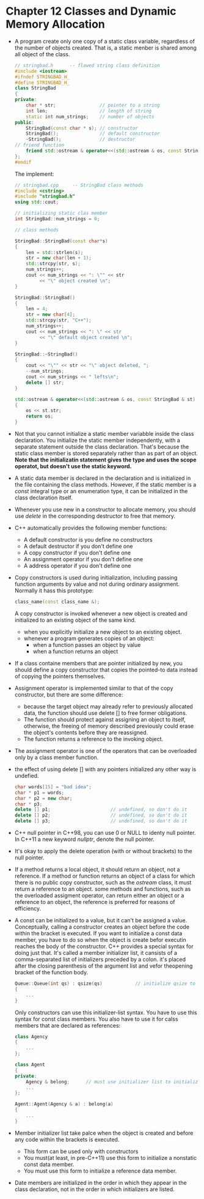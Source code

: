 # Chapter 12 Classes and Dynamic Memory Allocation

- A program create only one copy of a static class variable, regardless of the number of objects created. That is, a static menber is shared among all object of the class.

  ```C++
  // stringbad.h      -- flawed string class definition
  #include <iostream>
  #ifndef STRINGBAD_H_
  #define STRINGBAD_H_
  class StringBad
  {
  private:
      char * str;                // pointer to a string
	  int len;                   // length of string
	  static int num_strings;    // number of objects
  public:
      StringBad(const char * s); // constructor
	  StringBad();               // default constructor
	  ~StringBad();              // destructor
  // friend function
      friend std::ostream & operator<<(std::ostream & os, const StringBad & st)
  };
  #endif
  ```
  The implement:
  ```C++
  // stringbad.cpp     -- StringBad class methods
  #include <cstring>
  #include "stringbad.h"
  using std::cout;
  
  // initializing static clas member
  int StringBad::num_strings = 0;

  // class methods

  StringBad::StringBad(const char*s)
  {
	  len = std::strlen(s);
	  str = new char(len + 1);
	  std::strcpy(str, s);
	  num_strings++;
	  cout << num_strings << ": \"" << str
	       << "\" object created \n";
  }

  StringBad::StringBad()
  {
	  len = 4;
	  str = new char[4];
	  std::strcpy(str, "C++");
	  num_strings++;
	  cout << num_strings << ": \" << str
	       << "\" default object created \n";
  }

  StringBad::~StringBad()
  {
	  cout << "\"" << str << "\" object deleted, ";
	  --num_strings;
	  cout << num_strings << " lefts\n";
	  delete [] str;
  }

  std::ostream & operator<<(std::ostream & os, const StringBad & st)
  {
	  os << st.str;
	  return os;
  }
  ````

- Not that you cannot initialize a static member variabble inside the class declaration.
  You initialize the static member independently, with a separate statement outside the class declaration. That's because the static class member is stored separately rather than as part of an object.
  **Note that the initializatin statement gives the type and uses the scope operatot, but doesn't use the static keyword.**

- A static data member is declared in the declaration and is initialized in the file containing the class methods. However, if the static member is a *const* integral type or an enumeration type, it can be initialized in the class declaration itself.
- Whenever you use new in a constructor to allocate memory, you should use *delete* in the corresponding destructor to free that memory.

- C++ automatically provides the following member functions:
  - A default constructor is you define no constructors
  - A default destructor if you don't define one
  - A copy constructor if you don't define one
  - An assignment operator if you don't define one
  - A address operator if you don't define one

- Copy constructors is used during initialization, including passing function arguments by value and not during ordinary assignment. Normally it hass this prototype:
  ```C++
  class_name(const class_name &);
  ```
  A copy constructor is invoked whenever a new object is created and initialized to an existing object of the same kind.
  - when you explicitly initialize a new object to an existing object.
  - whenever a program generates copies of an object:
    - when a function passes an object by value
	- when a function returns an object
- If a class containe members that are pointer initialized by new, you should define a copy constructor that copies the pointed-to data instead of copying the pointers themselves.
- Assignment operator is implemented similar to that of the copy constructor, but there are some difference:
  - because the target object may already refer to previously allocated data, the function should use delete [] to free former obligations.
  - The function should protect against assigning an object to itself, otherwise, the freeing of memory described previously could erase the object's contents before they are reassigned.
  - The function returns a reference to the invoking object.

- The assignment operator is one of the operators that can be overloaded only by a class member function.

- the effect of using delete [] with any pointers initialized any other way is undefied.
  ```C++
  char words[15] = "bad idea";
  char * p1 = words;
  char * p2 = new char;
  char * p3;
  delete [] p1;                      // undefined, so don't do it
  delete [] p2;                      // undefined, so don't do it
  delete [] p3;                      // undefined, so don't do it

- C++ null pointer
  in C++98, you can use 0 or NULL to identy null pointer. In C++11 a new keyword *nullptr*, denote the null pointer.

- It's okay to apply the delete operation (with or without brackets) to the null pointer.

- If a method returns a local object, it should return an object, not a reference.
  If a method or function returns an object of a class for which there is no public copy constructor, such as the *ostream* class, it must return a reference to an object.
  some methods and functions, such as the overloaded assigment operator, can return either an object or a reference to an object, the reference is preferred for reasons of efficiency.

- A const can be initialized to a value, but it can't be assigned a value. Conceptually, calling a constructor creates an object before the code within the bracket is executed.
  If you want to initialize a const data member, you have to do so when the object is create befor executin reaches the body of the constructor. C++ provides a special syntax for doing just that. It's called a member initializer list, it cansists of a comma-separated list of initializers preceded by a colon. it's placed after the closing parenthesis of the argument list and vefor theopening bracket of the function body.
  ```C++
  Queue::Queue(int qs) : qsize(qs)            // initialize qsize to qs
  {
	  ...
  }
  ```
  Only constructors can use this initializer-list syntax.
  You have to use this syntax for const class members. You also have to use it for calss members that are declared as references:
  ```C++
  class Agency
  {
	  ...
  };

  class Agent
  {
  private:
      Agency & belong;      // must use initializer list to initialize
	  ...
  };

  Agent::Agent(Agency & a) : belong(a)
  {
	  ...
  }
  ```

- Member initializer list take palce when the object is created and before any code within the brackets is executed.
  - This form can be used only with constructors
  - You must(at least, in pre-C++11) use this form to initialize a nonstatic const data member.
  - You must use this form to initialize a reference data member.

- Date members are initialized in the order in which they appear in the class declaration, not in the order in which initializers are listed.
